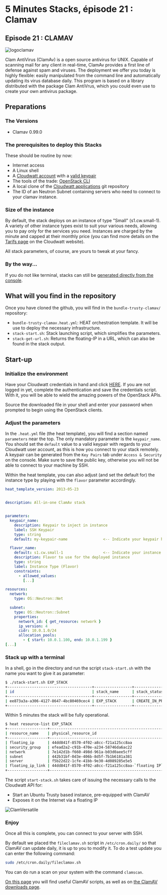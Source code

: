 # 5 Minutes Stacks, épisode 21 : Clamav #

## Episode 21 : CLAMAV

![logoclamav](http://www.clamav.net/assets/clamav-trademark.png)

Clam AntiVirus (ClamAv) is a open source antivirus for UNIX. Capable of scanning mail for any client in real-time, ClamAv provides a first line of defense against spam and viruses. The deployment we offer you today is highly flexible: easily manipulated from the command line and automatically updating its virus database daily. This program is based on a library distributed with the package Clam AntiVrus, which you could even use to create your own antivirus package.

## Preparations

### The Versions

- Clamav 0.99.0

### The prerequisites to deploy this Stacks

These should be routine by now:

* Internet access
* A Linux shell
* A [Cloudwatt account](https://www.cloudwatt.com/cockpit/#/create-contact) with a [valid keypair](https://console.cloudwatt.com/project/access_and_security/?tab=access_security_tabs__keypairs_tab)
* The tools of the trade: [OpenStack CLI](http://docs.openstack.org/cli-reference/content/install_clients.html)
* A local clone of the [Cloudwatt applications](https://github.com/cloudwatt/applications) git repository
* The ID of an Neutron Subnet containing servers who need to connect to your clamav instance.

### Size of the instance

By default, the stack deploys on an instance of type "Small" (s1.cw.small-1). A variety of other instance types exist to suit your various needs, allowing you to pay only for the services you need. Instances are charged by the minute and capped at their monthly price (you can find more details on the [Tarifs page](https://www.cloudwatt.com/fr/produits/tarifs.html) on the Cloudwatt website).

All stack parameters, of course, are yours to tweak at your fancy.

### By the way...

If you do not like terminal, stacks can still be [generated directly from the console](#console).

## What will you find in the repository

Once you have cloned the github, you will find in the `bundle-trusty-clamav/` repository:

* `bundle-trusty-clamav.heat.yml`: HEAT orchestration template. It will be use to deploy the necessary infrastructure.
* `stack-start.sh`: Stack launching script, which simplifies the parameters.
* `stack-get-url.sh`: Returns the floating-IP in a URL, which can also be found in the stack output.

## Start-up

### Initialize the environment

Have your Cloudwatt credentials in hand and click [HERE](https://console.cloudwatt.com/project/access_and_security/api_access/openrc/).
If you are not logged in yet, complete the authentication and save the credentials script.
With it, you will be able to wield the amazing powers of the OpenStack APIs.

Source the downloaded file in your shell and enter your password when prompted to begin using the OpenStack clients.

### Adjust the parameters

In the `.heat.yml` file (the heat template), you will find a section named `parameters` near the top. The only mandatory parameter is the `keypair_name`. You should set the `default` value to a valid keypair with regards to your Cloudwatt user account, as this is how you connect to your stack remotely. A keypair can be generated from the `Key Pairs` tab under `Access & Security` on the console. Make sure to save the public key, otherwise you will not be able to connect to your machine by SSH.

Within the heat template, you can also adjust (and set the default for) the instance type by playing with the `flavor` parameter accordingly.

~~~ yaml
heat_template_version: 2013-05-23


description: All-in-one ClamAv stack


parameters:
  keypair_name:
    description: Keypair to inject in instance
    label: SSH Keypair
    type: string
    default: my-keypair-name                <-- Indicate your keypair here

  flavor_name:
    default: s1.cw.small-1                  <-- Indicate your instance type here
    description: Flavor to use for the deployed instance
    type: string
    label: Instance Type (Flavor)
    constraints:
      - allowed_values:
        [...]

resources:
  network:
    type: OS::Neutron::Net

  subnet:
    type: OS::Neutron::Subnet
    properties:
      network_id: { get_resource: network }
      ip_version: 4
      cidr: 10.0.1.0/24
      allocation_pools:
        - { start: 10.0.1.100, end: 10.0.1.199 }
[...]

~~~

<a name="startup" />

### Stack up with a terminal

In a shell, go in the directory and run the script `stack-start.sh` with the name you want to give it as parameter:

~~~ bash
$ ./stack-start.sh EXP_STACK
+--------------------------------------+-----------------+--------------------+----------------------+
| id                                   | stack_name      | stack_status       | creation_time        |
+--------------------------------------+-----------------+--------------------+----------------------+
| ee873a3a-a306-4127-8647-4bc80469cec4 | EXP_STACK       | CREATE_IN_PROGRESS | 2015-11-25T11:03:51Z |
+--------------------------------------+-----------------+--------------------+----------------------+

~~~

Within 5 minutes the stack will be fully operational.

~~~ bash
$ heat resource-list EXP_STACK
+------------------+-----------------------------------------------------+---------------------------------+-----------------+----------------------+
| resource_name    | physical_resource_id                                | resource_type                   | resource_status | updated_time         |
+------------------+-----------------------------------------------------+---------------------------------+-----------------+----------------------+
| floating_ip      | 44dd841f-8570-4f02-a8cc-f21a125cc8aa                | OS::Neutron::FloatingIP         | CREATE_COMPLETE | 2015-11-25T11:03:51Z |
| security_group   | efead2a2-c91b-470e-a234-58746da6ac22                | OS::Neutron::SecurityGroup      | CREATE_COMPLETE | 2015-11-25T11:03:52Z |
| network          | 7e142d1b-f660-498d-961a-b03d0aee5cff                | OS::Neutron::Net                | CREATE_COMPLETE | 2015-11-25T11:03:56Z |
| subnet           | 442b31bf-0d3e-406b-8d5f-7b1b6181a381                | OS::Neutron::Subnet             | CREATE_COMPLETE | 2015-11-25T11:03:57Z |
| server           | f5b22d22-1cfe-41bb-9e30-4d089285e5e5                | OS::Nova::Server                | CREATE_COMPLETE | 2015-11-25T11:04:00Z |
| floating_ip_link | 44dd841f-8570-4f02-a8cc-f21a125cc8aa-`floating IP`  | OS::Nova::FloatingIPAssociation | CREATE_COMPLETE | 2015-11-25T11:04:30Z |
+------------------+-----------------------------------------------------+---------------------------------+-----------------+----------------------
~~~

The script `start-stack.sh` takes care of issuing the necessary calls to the Cloudwatt API for:

* Start an Ubuntu Trusty based instance, pre-equipped with ClamAV
* Exposes it on the Internet via a floating IP

![ClamVersatile](http://www.clamav.net/assets/Ill-03.png)

### Enjoy

Once all this is complete, you can connect to your server with SSH.

By default we placed the `fileclamav.sh` script in `/etc/cron.daily/` so that ClamAV can update daily, it is up to you to modify it. To do a test update you can enter the following command:

~~~bash
sudo /etc/cron.daily/fileclamav.sh
~~~

You can do run a scan on your system with the command `clamscan`.

[On this page](https://help.ubuntu.com/community/ClamAV) you will find useful ClamAV scripts, as well as on [the ClamAV downloads page]((http://www.clamav.net/downloads)).
